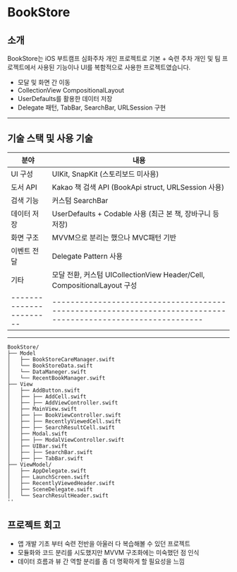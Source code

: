 # BookStore

## 소개

BookStore는 iOS 부트캠프 심화주차 개인 프로젝트로 
기본 + 숙련 주차  개인 및 팀 프로젝트에서 사용된 기능이나 UI를 복함적으로 사용한 프로젝트였습니다.


- 모달 및 화면 간 이동
- CollectionView CompositionalLayout
- UserDefaults를 활용한 데이터 저장
- Delegate 패턴, TabBar, SearchBar, URLSession 구현

---

## 기술 스택 및 사용 기술

| 분야 | 내용 |
|------|------|
| UI 구성 | UIKit, SnapKit (스토리보드 미사용)                                                    |
| 도서 API | Kakao 책 검색 API (BookApi struct, URLSession 사용)                                      |
| 검색 기능 | 커스텀 SearchBar                         |
| 데이터 저장 | UserDefaults + Codable 사용 (최근 본 책, 장바구니 등 저장)                                    |
| 화면 구조 | MVVM으로 분리는 했으나 MVC패턴 기반                               |
| 이벤트 전달 | Delegate Pattern 사용                                                           |
| 기타 |모달 전환, 커스텀 UICollectionView Header/Cell, CompositionalLayout 구성                                   |
|-----------------------|-------------------------------------------------------------------------------------------------------------|

---

```
BookStore/
├── Model
│   ├── BookStoreCareManager.swift
│   └── BookStoreData.swift
│   └── DataManeger.swift
│   └── RecentBookManager.swift
├── View
│   ├── AddButton.swift
│   ├── ├── AddCell.swift
│   ├── ├── AddViewController.swift
│   ├── MainView.swift
│   ├── ├── BookViewController.swift
│   ├── ├── RecentlyViewedCell.swift
│   ├── ├── SearchResultCell.swift
│   ├── Modal.swift
│   ├── ├── ModalViewController.swift
│   ├── UIBar.swift
│   ├── ├── SearchBar.swift
│   ├── ├── TabBar.swift
├── ViewModel/
│   ├── AppDelegate.swift
│   ├── LaunchScreen.swift
│   ├── RecentlyViewedHeader.swift
│   ├── SceneDelegate.swift
│   └── SearchResultHeader.swift
''
```

## 프로젝트 회고
- 앱 개발 기초 부터 숙련 전반을 아울러 다 복습해볼 수 있던 프로젝트
- 모듈화와 코드 분리를 시도했지만 MVVM 구조화에는 미숙했던 점 인식
- 데이터 흐름과 뷰 간 역할 분리를 좀 더 명확하게 할 필요성을 느낌
